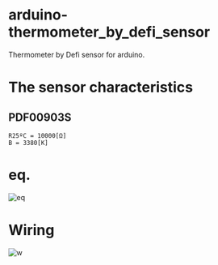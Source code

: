 # arduino-thermometer_by_defi_sensor
Thermometer by Defi sensor for arduino.

# The sensor characteristics
## PDF00903S

```
R25ºC = 10000[Ω]
B = 3380[K]
```

# eq.
![eq](https://user-images.githubusercontent.com/11486268/62881604-2025a880-bd6b-11e9-86f2-68b08cad765c.png)

# Wiring
![w](https://user-images.githubusercontent.com/11486268/62881754-70046f80-bd6b-11e9-9162-ad1773b54869.jpg)
